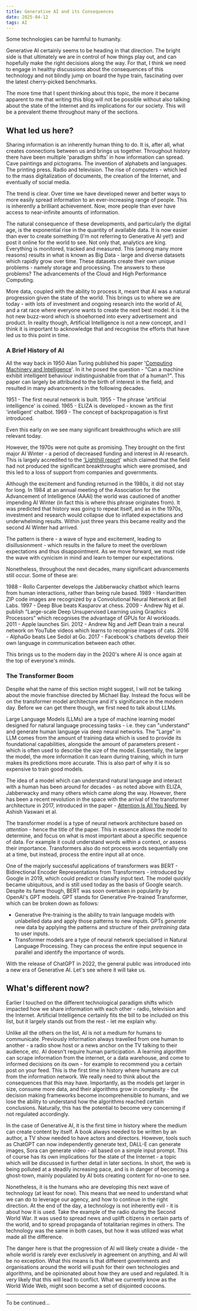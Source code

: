 ```yaml
---
title: Generative AI and its Consequences
date: 2025-04-12
tags: AI
---
```


Some technologies can be harmful to humanity. 

Generative AI certainly seems to be heading in that direction. The bright side is that ultimately we are in control of how things play out, and can hopefully make the right decisions along the way. For that, I think we need to engage in healthy discussions about the consequences of this technology and not blindly jump on board the hype train, fascinating over the latest cherry-picked benchmarks.

The more time that I spent thinking about this topic, the more it became apparent to me that writing this blog will not be possible without also talking about the state of the Internet and its implications for our society. This will be a prevalent theme throughout many of the sections.

## What led us here?

Sharing information is an inherently human thing to do. It is, after all, what creates connections between us and brings us together. Throughout history there have been multiple 'paradigm shifts' in how information can spread. Cave paintings and pictograms. The invention of alphabets and languages. The printing press. Radio and television. The rise of computers - which led to the mass digitalization of documents, the creation of the Internet, and eventually of social media.

The trend is clear. Over time we have developed newer and better ways to more easily spread information to an ever-increasing range of people. This is inherently a brilliant achievement. Now, more people than ever have access to near-infinite amounts of information. 

The natural consequence of these developments, and particularly the digital age, is the exponential rise in the quantity of available data. It is now easier than ever to create something (I'm not referring to Generative AI yet!) and post it online for the world to see. Not only that, analytics are king. Everything is monitored, tracked and measured. This (among many more reasons) results in what is known as Big Data - large and diverse datasets which rapidly grow over time. These datasets create their own unique problems - namely storage and processing. The answers to these problems? The advancements of the Cloud and High Performance Computing.

More data, coupled with the ability to process it, meant that AI was a natural progression given the state of the world. This brings us to where we are today - with lots of investment and ongoing research into the world of AI, and a rat race where everyone wants to create the next best model. It is the hot new buzz-word which is shoehorned into every advertisement and product. In reality though, Artificial Intelligence is not a new concept, and I think it is important to acknowledge that and recognise the efforts that have led us to this point in time.  

### A Brief History of AI

All the way back in 1950 Alan Turing published his paper '[Computing Machinery and Intelligence][turing-computing]'. In it he posed the question - "Can a machine exhibit intelligent behaviour indistinguishable from that of a human?". This paper can largely be attributed to the birth of interest in the field, and resulted in many advancements in the following decades.

1951 - The first neural network is built. 
1955 - The phrase 'artificial intelligence' is coined. 
1965 - ELIZA is developed - known as the first 'intelligent' chatbot.
1969 - The concept of backpropagation is first introduced.

Even this early on we see many significant breakthroughs which are still relevant today. 

However, the 1970s were not quite as promising. They brought on the first major AI Winter - a period of decreased funding and interest in AI research. This is largely accredited to the ['Lighthill report][lighthill-report]' which claimed that the field had not produced the significant breakthroughs which were promised, and this led to a loss of support from companies and governments.

Although the excitement and funding returned in the 1980s, it did not stay for long. In 1984 at an annual meeting of the Association for the Advancement of Intelligence (AAAI) the world was cautioned of another impending AI Winter (in fact this is where this phrase originates from). It was predicted that history was going to repeat itself, and as in the 1970s, investment and research would collapse due to inflated expectations and underwhelming results. Within just three years this became reality and the second AI Winter had arrived.

The pattern is there - a wave of hype and excitement, leading to disillusionment - which results in the failure to meet the overblown expectations and thus disappointment. As we move forward, we must ride the wave with cynicism in mind and learn to temper our expectations.

Nonetheless, throughout the next decades, many significant advancements still occur. Some of these are:

1988 - Rollo Carpenter develops the Jabberwacky chatbot which learns from human interactions, rather than being rule based.
1989 - Handwritten ZIP code images are recognized by a Convolutional Neural Network at Bell Labs.
1997 - Deep Blue beats Kasparov at chess.
2009 - Andrew Ng et al. publish "Large-scale Deep Unsupervised Learning using Graphics Processors" which recognises the advantage of GPUs for AI workloads.
2011 - Apple launches Siri.
2012 - Andrew Ng and Jeff Dean train a neural network on YouTube videos which learns to recognise images of cats.
2016 - AlphaGo beats Lee Sedol at Go.
2017 - Facebook's chatbots develop their own language in communication between each other.

This brings us to the modern day in the 2020's where AI is once again at the top of everyone's minds.

### The Transformer Boom

Despite what the name of this section might suggest, I will not be talking about the movie franchise directed by Michael Bay. Instead the focus will be on the transformer model architecture and it's significance in the modern day. Before we can get there though, we first need to talk about LLMs.

Large Language Models (LLMs) are a type of machine learning model designed for natural language processing tasks - i.e. they can "understand" and generate human language via deep neural networks. The "Large" in LLM comes from the amount of training data which is used to provide its foundational capabilities, alongside the amount of parameters present - which is often used to describe the size of the model. Essentially, the larger the model, the more information it can learn during training, which in turn makes its predictions more accurate. This is also part of why it is so expensive to train good models.

The idea of a model which can understand natural language and interact with a human has been around for decades - as noted above with ELIZA, Jabberwacky and many others which came along the way. However, there has been a recent revolution in the space with the arrival of the transformer architecture in 2017, introduced in the paper - [Attention Is All You Need][transformer-paper], by Ashish Vaswani et al.

The transformer model is a type of neural network architecture based on *attention* - hence the title of the paper. This in essence allows the model to determine, and focus on what is most important about a specific sequence of data. For example it could understand words within a context, or assess their importance. Transformers also do not process words sequentially one at a time, but instead, process the entire input all at once.

One of the majorly successful applications of transformers was BERT - Bidirectional Encoder Representations from Transformers - introduced by Google in 2019, which could predict or classify input text. The model quickly became ubiquitous, and is still used today as the basis of Google search. Despite its fame though, BERT was soon overtaken in popularity by OpenAI's GPT models. GPT stands for Generative Pre-trained Transformer, which can be broken down as follows:

- Generative Pre-training is the ability to train language models with unlabelled data and apply those patterns to new inputs. GPTs _generate_ new data by applying the patterns and structure of their _pretraining_ data to user inputs.
- Transformer models are a type of neural network specialised in Natural Language Processing. They can process the entire input sequence in parallel and identify the importance of words.

With the release of ChatGPT in 2022, the general public was introduced into a new era of Generative AI. Let's see where it will take us.

## What's different now?

Earlier I touched on the different technological paradigm shifts which impacted how we share information with each other - radio, television and the Internet. Artificial Intelligence certainly fits the bill to be included on this list, but it largely stands out from the rest - let me explain why.

Unlike all the others on the list, AI is not a medium for humans to communicate. Previously information always travelled from one human to another - a radio show host or a news anchor on the TV talking to their audience, etc. AI doesn't require human participation. A learning algorithm can scrape information from the internet, or a data warehouse, and come to informed decisions on its own - for example to recommend you a certain post on your feed. This is the first time in history where humans are cut from the information network. We really need to think about the consequences that this may have. Importantly, as the models get larger in size, consume more data, and their algorithms grow in complexity - the decision making frameworks become incomprehensible to humans, and we lose the ability to understand how the algorithms reached certain conclusions. Naturally, this has the potential to become very concerning if not regulated accordingly.

In the case of Generative AI, it is the first time in history where the medium can create content by itself. A book always needed to be written by an author, a TV show needed to have actors and directors. However, tools such as ChatGPT can now independently generate text, DALL-E can generate images, Sora can generate video - all based on a simple input prompt. This of course has its own implications for the state of the Internet - a topic which will be discussed in further detail in later sections. In short, the web is being polluted at a steadily increasing pace, and is in danger of becoming a ghost-town, mainly populated by AI bots creating content for no-one to see.

Nonetheless, it is the humans who are developing this next wave of technology (at least for now). This means that we need to understand what we can do to leverage our agency, and how to continue in the right direction. At the end of the day, a technology is not inherently evil - it is about how it is used. Take the example of the radio during the Second World War. It was used to spread news and uplift citizens in certain parts of the world, and to spread propaganda of totalitarian regimes in others. The technology was the same in both cases, but how it was utilized was what made all the difference. 

The danger here is that the progression of AI will likely create a divide - the whole world is rarely ever exclusively in agreement on anything, and AI will be no exception. What this means is that different governments and organisations around the world will push for their own technologies and algorithms, and be opinionated about how they are used and regulated. It is very likely that this will lead to conflict. What we currently know as the World Wide Web, might soon become a set of disjointed cocoons.

---

To be continued...

<!-- ## References -->

[turing-computing]:https://www.csee.umbc.edu/courses/471/papers/turing.pdf
[lighthill-report]:https://rodsmith.nz/wp-content/uploads/Lighthill_1973_Report.pdf
[transformer-paper]: https://arxiv.org/abs/1706.03762
